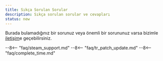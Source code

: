 ```yaml
---
title: Sıkça Sorulan Sorular
description: Sıkça sorulan sorular ve cevapları
status: new
---
```


Burada bulamadığınız bir sorunuz veya önemli bir sorununuz varsa bizimle [iletişim](contact.md)e geçebilirsiniz.

<!-- lines 10-20 are displayed in the home page -->



--8<-- "faq/steam_support.md"
--8<-- "faq/tr_patch_update.md"
--8<-- "faq/complete_time.md"